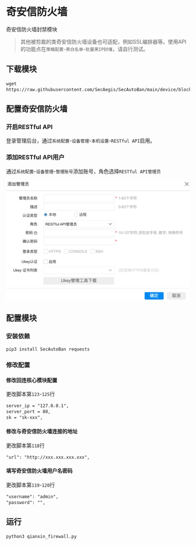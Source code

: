 # 奇安信防火墙

奇安信防火墙封禁模块

> 其他被剪裁的类奇安信防火墙设备也可适配，例如SSL编排器等。使用API的功能点在`策略配置`-`黑白名单`-`批量黑IP封堵`，请自行测试。

## 下载模块

```
wget https://raw.githubusercontent.com/SecAegis/SecAutoBan/main/device/block/qianxin_firewall/qianxin_firewall.py
```

## 配置奇安信防火墙

### 开启RESTful API

登录管理后台，通过`系统配置`-`设备管理`-`本机设置`-`RESTful API`启用。

### 添加RESTful API用户

通过`系统配置`-`设备管理`-`管理账号`添加账号，角色选择`RESTful API管理员`

![](./img/1.jpg)

## 配置模块

### 安装依赖

```
pip3 install SecAutoBan requests
```

### 修改配置

#### 修改回连核心模块配置

更改脚本第`123`-`125`行

```
server_ip = "127.0.0.1",
server_port = 80,
sk = "sk-xxx",
```

#### 修改与奇安信防火墙连接的地址

更改脚本第`118`行

```
"url": "http://xxx.xxx.xxx.xxx",
```

#### 填写奇安信防火墙用户名密码

更改脚本第`119`-`120`行

```
"username": "admin",
"password": "",
```

## 运行

```shell
python3 qianxin_firewall.py
```
